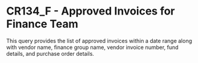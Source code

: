 # CR134_F - Approved Invoices for Finance Team
<p>
This query provides the list of approved invoices within a date range along with vendor name, 
finance group name, vendor invoice number, fund details, and purchase order details.
